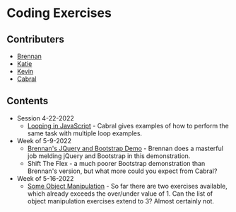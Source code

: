 # Coding Exercises

## Contributers
* [Brennan](https://github.com/brennancodes)
* [Katie](https://github.com/katredford)
* [Kevin](https://github.com/klbeg)
* [Cabral](https://github.com/cabralwilliams)

## Contents
* Session 4-22-2022
    * [Looping in JavaScript](https://github.com/cabralwilliams) - Cabral gives examples of how to perform the same task with multiple loop examples.
* Week of 5-9-2022
    * [Brennan's JQuery and Bootstrap Demo](https://github.com/brennancodes) - Brennan does a masterful job melding jQuery and Bootstrap in this demonstration.
    * Shift The Flex - a much poorer Bootstrap demonstration than Brennan's version, but what more could you expect from Cabral?
* Week of 5-16-2022
    * [Some Object Manipulation](https://github.com/cabralwilliams) - So far there are two exercises available, which already exceeds the over/under value of 1.  Can the list of object manipulation exercises extend to 3?  Almost certainly not.